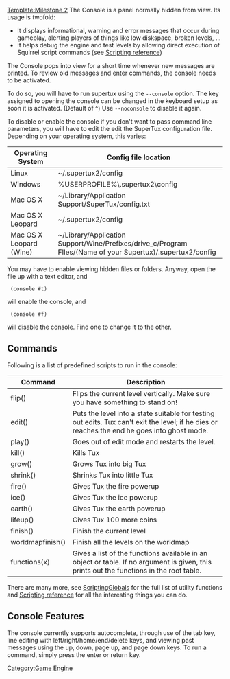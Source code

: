 [Template:Milestone 2](Template:Milestone_2 "wikilink") The Console is a
panel normally hidden from view. Its usage is twofold:

-   It displays informational, warning and error messages that occur
    during gameplay, alerting players of things like low diskspace,
    broken levels, ...
-   It helps debug the engine and test levels by allowing direct
    execution of Squirrel script commands (see [Scripting
    reference](Scripting_reference "wikilink"))

The Console pops into view for a short time whenever new messages are
printed. To review old messages and enter commands, the console needs to
be activated.

To do so, you will have to run supertux using the `--console` option.
The key assigned to opening the console can be changed in the keyboard
setup as soon it is activated. (Default of \^) Use `--noconsole` to
disable it again.

To disable or enable the console if you don't want to pass command line
parameters, you will have to edit the edit the SuperTux configuration
file. Depending on your operating system, this varies:

| Operating System        | Config file location
|-------------------------|---------------------------------------------------------------------------------------------------------------
| Linux                   | \~/.supertux2/config
| Windows                 | %USERPROFILE%\\.supertux2\\config
| Mac OS X                | \~/Library/Application Support/SuperTux/config.txt
| Mac OS X Leopard        | \~/.supertux2/config
| Mac OS X Leopard (Wine) | \~/Library/Application Support/Wine/Prefixes/drive\_c/Program FIles/(Name of your Supertux)/.supertux2/config

You may have to enable viewing hidden files or folders. Anyway, open the
file up with a text editor, and

` (console #t)`

will enable the console, and

` (console #f)`

will disable the console. Find one to change it to the other.

Commands
--------

Following is a list of predefined scripts to run in the console:

| Command           | Description
|-------------------|------------------------------------------------------------------------
| flip()            | Flips the current level vertically. Make sure you have something to stand on!
| edit()            | Puts the level into a state suitable for testing out edits. Tux can't exit the level; if he dies or reaches the end he goes into ghost mode.
| play()            | Goes out of edit mode and restarts the level.
| kill()            | Kills Tux
| grow()            | Grows Tux into big Tux
| shrink()          | Shrinks Tux into little Tux
| fire()            | Gives Tux the fire powerup
| ice()             | Gives Tux the ice powerup
| earth()           | Gives Tux the earth powerup
| lifeup()          | Gives Tux 100 more coins
| finish()          | Finish the current level
| worldmapfinish()  | Finish all the levels on the worldmap
| functions(x)      | Gives a list of the functions available in an object or table. If no argument is given, this prints out the functions in the root table.

There are many more, see [ScriptingGlobals](ScriptingGlobals "wikilink")
for the full list of utility functions and [Scripting
reference](Scripting_reference "wikilink") for all the interesting
things you can do.

Console Features
----------------

The console currently supports autocomplete, through use of the tab key,
line editing with left/right/home/end/delete keys, and viewing past
messages using the up, down, page up, and page down keys. To run a
command, simply press the enter or return key.

[Category:Game Engine](Category:Game_Engine "wikilink")
